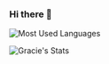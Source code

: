 ### Hi there 👋

<!--
**graciemcguire/graciemcguire** is a ✨ _special_ ✨ repository because its `README.md` (this file) appears on your GitHub profile.

Here are some ideas to get you started:

- 🔭 I’m currently working on ...
- 🌱 I’m currently learning ...
- 👯 I’m looking to collaborate on ...
- 🤔 I’m looking for help with ...
- 💬 Ask me about ...
- 📫 How to reach me: ...
- 😄 Pronouns: ...
- ⚡ Fun fact: ...
-->

![Most Used Languages](https://github-readme-stats.vercel.app/api/top-langs/?username=graciemcguire&layout=compact&theme=dark&hide_border=true)

![Gracie's Stats](https://github-readme-stats.vercel.app/api?username=graciemcguire&show_icons=true&hide_border=true&theme=dark)
